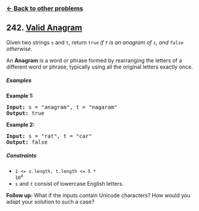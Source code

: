 ### [&#8592; Back to other problems](../../README.md)

## 242. [Valid Anagram](https://leetcode.com/problems/valid-anagram/)

Given two strings `s` and `t`, return `true` *if `t` is an anagram of `s`, and `false` otherwise*.

An **Anagram** is a word or phrase formed by rearranging the letters of a different word or phrase,
typically using all the original letters exactly once.

##### Examples

**Example 1:**

<pre>
<b>Input:</b> s = "anagram", t = "nagaram"
<b>Output:</b> true
</pre>

**Example 2:**

<pre>
<b>Input:</b> s = "rat", t = "car"
<b>Output:</b> false
</pre>

##### Constraints

* <code>1 <= s.length, t.length <= 5 * 10<sup>4</sup></code>
* `s` and `t` consist of lowercase English letters.

**Follow up:** What if the inputs contain Unicode characters? How would you adapt your solution to
such a case?
